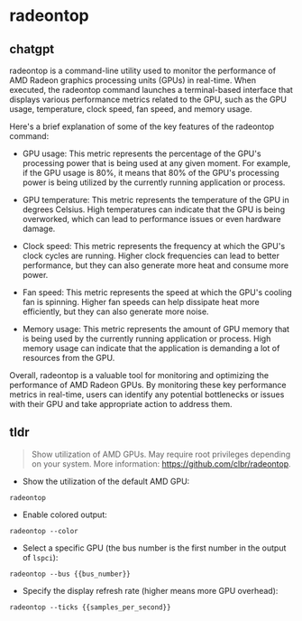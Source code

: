 # radeontop 
## chatgpt 
radeontop is a command-line utility used to monitor the performance of AMD Radeon graphics processing units (GPUs) in real-time. When executed, the radeontop command launches a terminal-based interface that displays various performance metrics related to the GPU, such as the GPU usage, temperature, clock speed, fan speed, and memory usage.

Here's a brief explanation of some of the key features of the radeontop command:

- GPU usage: This metric represents the percentage of the GPU's processing power that is being used at any given moment. For example, if the GPU usage is 80%, it means that 80% of the GPU's processing power is being utilized by the currently running application or process.

- GPU temperature: This metric represents the temperature of the GPU in degrees Celsius. High temperatures can indicate that the GPU is being overworked, which can lead to performance issues or even hardware damage.

- Clock speed: This metric represents the frequency at which the GPU's clock cycles are running. Higher clock frequencies can lead to better performance, but they can also generate more heat and consume more power.

- Fan speed: This metric represents the speed at which the GPU's cooling fan is spinning. Higher fan speeds can help dissipate heat more efficiently, but they can also generate more noise.

- Memory usage: This metric represents the amount of GPU memory that is being used by the currently running application or process. High memory usage can indicate that the application is demanding a lot of resources from the GPU.

Overall, radeontop is a valuable tool for monitoring and optimizing the performance of AMD Radeon GPUs. By monitoring these key performance metrics in real-time, users can identify any potential bottlenecks or issues with their GPU and take appropriate action to address them. 

## tldr 
 
> Show utilization of AMD GPUs.
> May require root privileges depending on your system.
> More information: <https://github.com/clbr/radeontop>.

- Show the utilization of the default AMD GPU:

`radeontop`

- Enable colored output:

`radeontop --color`

- Select a specific GPU (the bus number is the first number in the output of `lspci`):

`radeontop --bus {{bus_number}}`

- Specify the display refresh rate (higher means more GPU overhead):

`radeontop --ticks {{samples_per_second}}`
